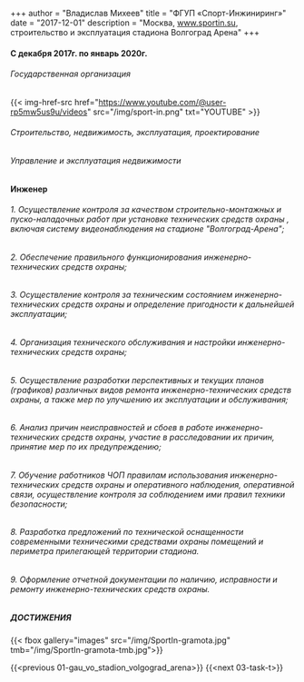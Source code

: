 +++
author = "Владислав Михеев"
title = "ФГУП «Спорт-Инжиниринг»"
date = "2017-12-01"
description = "Москва, www.sportin.su, строительство и эксплуатация стадиона Волгоград Арена"
+++

#### С декабря 2017г. по январь 2020г.

###### Государственная организация

{{< img-href-src href="https://www.youtube.com/@user-rp5mw5us9u/videos" src="/img/sport-in.png" txt="YOUTUBE" >}}

###### Строительство, недвижимость, эксплуатация, проектирование


###### Управление и эксплуатация недвижимости

#### Инженер

###### 1. Осуществление контроля за качеством строительно-монтажных и пуско-наладочных работ при установке технических средств охраны , включая систему видеонаблюдения на стадионе "Волгоград-Арена";

###### 2. Обеспечение правильного функционирования инженерно-технических средств охраны;

###### 3. Осуществление контроля за техническим состоянием инженерно-технических средств охраны и определение пригодности к дальнейшей эксплуатации;

###### 4. Организация технического обслуживания и настройки инженерно-технических средств охраны;

###### 5. Осуществление разработки перспективных и текущих планов (графиков) различных видов ремонта инженерно-технических средств охраны, а также мер по улучшению их эксплуатации и обслуживания;

###### 6. Анализ причин неисправностей и сбоев в работе инженерно-технических средств охраны, участие в расследовании их причин, принятие мер по их предупреждению;

###### 7. Обучение работников ЧОП правилам использования инженерно-технических средств охраны и оперативного наблюдения, оперативной связи, осуществление контроля за соблюдением ими правил техники безопасности;

###### 8. Разработка предложений по технической оснащенности современными техническими средствами охраны помещений и периметра прилегающей территории стадиона.

###### 9. Оформление отчетной документации по наличию, исправности и ремонту инженерно-технических средств охраны.

##

##### ДОСТИЖЕНИЯ

#####

{{< fbox gallery="images" src="/img/SportIn-gramota.jpg" tmb="/img/SportIn-gramota-tmb.jpg">}}

{{<previous 01-gau_vo_stadion_volgograd_arena>}} {{<next 03-task-t>}}

